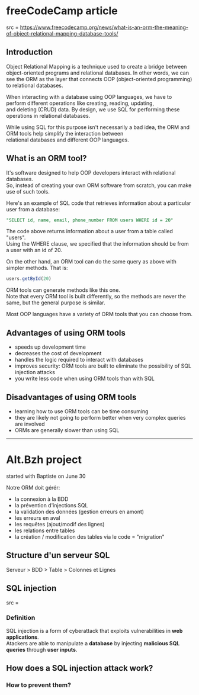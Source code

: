# freeCodeCamp article

src = https://www.freecodecamp.org/news/what-is-an-orm-the-meaning-of-object-relational-mapping-database-tools/

## Introduction

Object Relational Mapping is a technique used to create a bridge between object-oriented programs and relational databases. 
In other words, we can see the ORM as the layer that connects OOP (object-oriented programming) to relational databases.  

When interacting with a database using OOP languages, we have to perform different operations like creating, reading, updating,  
and deleting (CRUD) data. By design, we use SQL for performing these operations in relational databases.  

While using SQL for this purpose isn't necessarily a bad idea, the ORM and ORM tools help simplify the interaction between  
relational databases and different OOP languages.  

## What is an ORM tool?

It's software designed to help OOP developers interact with relational databases.  
So, instead of creating your own ORM software from scratch, you can make use of such tools.  

Here's an example of SQL code that retrieves information about a particular user from a database:
```sql
"SELECT id, name, email, phone_number FROM users WHERE id = 20"
```
The code above returns information about a user from a table called "users".  
Using the WHERE clause, we specified that the information should be from a user with an id of 20.  

On the other hand, an ORM tool can do the same query as above with simpler methods. That is:
```ts
users.getById(20)
```
ORM tools can generate methods like this one.  
Note that every ORM tool is built differently, so the methods are never the same, but the general purpose is similar.  

Most OOP languages have a variety of ORM tools that you can choose from.  

## Advantages of using ORM tools

- speeds up development time 
- decreases the cost of development
- handles the logic required to interact with databases
- improves security: ORM tools are built to eliminate the possibility of SQL injection attacks
- you write less code when using ORM tools than with SQL

## Disadvantages of using ORM tools

- learning how to use ORM tools can be time consuming
- they are likely not going to perform better when very complex queries are involved
- ORMs are generally slower than using SQL

---

# Alt.Bzh project

started with Baptiste on June 30  

Notre ORM doit gérér:
- la connexion à la BDD
- la prévention d'injections SQL
- la validation des données (gestion erreurs en amont)
- les erreurs en aval
- les requêtes (ajout/modif des lignes)
- les relations entre tables
- la création / modification des tables via le code = "migration"

## Structure d'un serveur SQL

Serveur > BDD > Table > Colonnes et Lignes

## SQL injection 

src = 

### Definition

SQL injection is a form of cyberattack that exploits vulnerabilities in **web applications**.  
Atackers are able to manipulate a **database** by injecting **malicious SQL queries** through **user inputs**.   

## How does a SQL injection attack work?



### How to prevent them?



